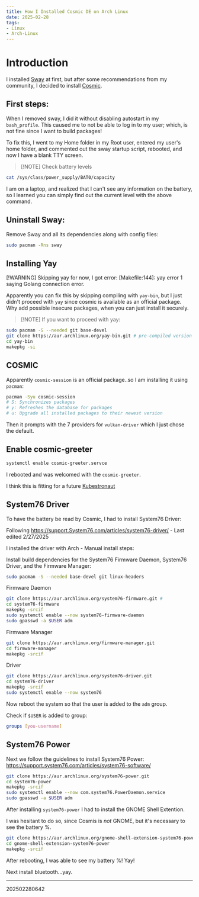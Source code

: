 ```yaml
---
title: How I Installed Cosmic DE on Arch Linux
date: 2025-02-28
tags:
- Linux
- Arch-Linux
---
```

# Introduction

I installed [Sway](https://swaywm.org/) at first, but after some recommendations from my community, I decided to
install [Cosmic](https://system76.com/cosmic/?srsltid=AfmBOop17FtW1UOfgED-6p2ifjVtXCeS_D3amYv3cNZtSI5_i7Jk7Num).

## First steps:

When I removed sway, I did it without disabling autostart in my `bash_profile`. This caused me to not be able to
log in to my user; which, is not fine since I want to build packages!

To fix this, I went to my Home folder in my Root user, entered my user's home folder, and commented out the sway 
startup script, rebooted, and now I have a blank TTY screen.

> [!NOTE] Check battery levels
```bash
cat /sys/class/power_supply/BAT0/capacity
```
I am on a laptop, and realized that I can't see any information on the battery, so I learned you can
simply find out the current level with the above command.

## Uninstall Sway:

Remove Sway and all its dependencies along with config files:
```bash
sudo pacman -Rns sway
```

## Installing Yay

[!WARNING] Skipping yay for now, I got error:  [Makefile:144]: yay error 1 saying Golang connection error.

Apparently you can fix this by skipping compiling with `yay-bin`, but I just didn't proceed with `yay` since cosmic
is available as an official package. Why add possible insecure packages, when you can just install it securely.

>[!NOTE] If you want to proceed with yay:

```bash
sudo pacman -S --needed git base-devel
git clone https://aur.archlinux.org/yay-bin.git # pre-compiled version of yay
cd yay-bin
makepkg -si
```

## COSMIC

Apparently `cosmic-session` is an official package..so I am installing it using `pacman`:

```bash
pacman -Syu cosmic-session
# S: Synchronizes packages
# y: Refreshes the database for packages
# u: Upgrade all installed packages to their newest version
```
Then it prompts with the 7 providers for `vulkan-driver` which I just chose the default.

## Enable cosmic-greeter

```bash
systemctl enable cosmic-greeter.servce
```
I rebooted and was welcomed with the `cosmic-greeter`.

I think this is fitting for a future [Kubestronaut](https://www.cncf.io/training/kubestronaut/)

## System76 Driver

To have the battery be read by Cosmic, I had to install System76 Driver:

Following <https://support.System76.com/articles/system76-driver/> - Last edited 2/27/2025

I installed the driver with Arch - Manual install steps:

Install build dependencies for the System76 Firmware Daemon, System76 Driver, and the Firmware Manager:
```bash
sudo pacman -S --needed base-devel git linux-headers
```
Firmware Daemon
```bash 
git clone https://aur.archlinux.org/system76-firmware.git # 
cd system76-firmware
makepkg -srcif
sudo systemctl enable --now system76-firmware-daemon
sudo gpasswd -a $USER adm
```
Firmware Manager
```bash
git clone https://aur.archlinux.org/firmware-manager.git
cd firmware-manager
makepkg -srcif
```
Driver
```bash
git clone https://aur.archlinux.org/system76-driver.git
cd system76-driver
makepkg -srcif
sudo systemctl enable --now system76
```
Now reboot the system so that the user is added to the `adm` group.

Check if `$USER` is added to group:
```bash
groups [you-username]
```

## System76 Power
Next we follow the guidelines to install System76 Power:
<https://support.system76.com/articles/system76-software/>

```bash
git clone https://aur.archlinux.org/system76-power.git
cd system76-power
makepkg -srcif
sudo systemctl enable --now com.system76.PowerDaemon.service
sudo gpasswd -a $USER adm
```
After installing `system76-power` I had to install the GNOME Shell Extention.

I was hesitant to do so, since Cosmis is *not* GNOME, but it's necessary to see the battery %.

```bash
git clone https://aur.archlinux.org/gnome-shell-extension-system76-power-git.git
cd gnome-shell-extension-system76-power
makepkg -srcif
```
After rebooting, I was able to see my battery %! Yay!

Next install bluetooth...yay.

---


202502280642
